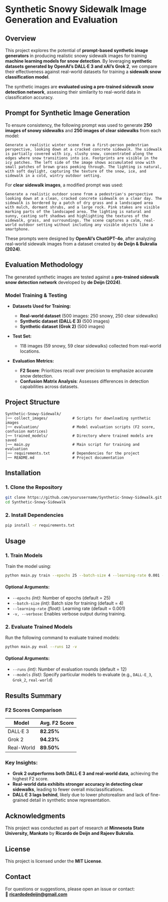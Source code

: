 # **Synthetic Snowy Sidewalk Image Generation and Evaluation**

## **Overview**
This project explores the potential of **prompt-based synthetic image generators** in producing realistic snowy sidewalk images for training **machine learning models for snow detection**. By leveraging **synthetic datasets generated by OpenAI’s DALL·E 3 and xAI’s Grok 2**, we compare their effectiveness against real-world datasets for training a **sidewalk snow classification model**.

The synthetic images are **evaluated using a pre-trained sidewalk snow detection network**, assessing their similarity to real-world data in classification accuracy.

## **Prompt for Synthetic Image Generation**
To ensure consistency, the following prompt was used to generate **250 images of snowy sidewalks** and **250 images of clear sidewalks** from each model:

```
Generate a realistic winter scene from a first-person pedestrian perspective, looking down at a cracked concrete sidewalk. The sidewalk is partially covered with icy, slushy snow, concentrated along the edges where snow transitions into ice. Footprints are visible in the icy patches. The left side of the image shows accumulated snow with small patches of brown grass peeking through. The lighting is natural, with soft daylight, capturing the texture of the snow, ice, and sidewalk in a cold, wintry outdoor setting.
```

For **clear sidewalk images**, a modified prompt was used:

```
Generate a realistic outdoor scene from a pedestrian's perspective looking down at a clean, cracked concrete sidewalk on a clear day. The sidewalk is bordered by a patch of dry grass and a landscaped area with mulch, dormant shrubs, and a large rock. Pink stakes are visible marking parts of the landscaped area. The lighting is natural and sunny, casting soft shadows and highlighting the textures of the sidewalk, grass, and surroundings. The scene captures a calm, real-world outdoor setting without including any visible objects like a smartphone.
```

These prompts were designed by **OpenAI’s ChatGPT-4o**, after analyzing real-world sidewalk images from a dataset created by **de Deijn & Bukralia (2024)**.

## **Evaluation Methodology**
The generated synthetic images are tested against a **pre-trained sidewalk snow detection network** developed by **de Deijn (2024)**.

### **Model Training & Testing**
- **Datasets Used for Training:**
  - **Real-world dataset** (500 images: 250 snowy, 250 clear sidewalks)
  - **Synthetic dataset (DALL·E 3)** (500 images)
  - **Synthetic dataset (Grok 2)** (500 images)

- **Test Set:**
  - 118 images (59 snowy, 59 clear sidewalks) collected from real-world locations.

- **Evaluation Metrics:**
  - **F2 Score**: Prioritizes recall over precision to emphasize accurate snow detection.
  - **Confusion Matrix Analysis**: Assesses differences in detection capabilities across datasets.

## **Project Structure**
```
Synthetic-Snowy-Sidewalk/
│── collect_images/           # Scripts for downloading synthetic images
│── evaluation/               # Model evaluation scripts (F2 score, confusion matrices)
│── trained_models/           # Directory where trained models are saved
│── main.py                   # Main script for training and evaluation
│── requirements.txt          # Dependencies for the project
│── README.md                 # Project documentation
```

## **Installation**
### **1. Clone the Repository**
```bash
git clone https://github.com/yourusername/Synthetic-Snowy-Sidewalk.git
cd Synthetic-Snowy-Sidewalk
```

### **2. Install Dependencies**
```bash
pip install -r requirements.txt
```

## **Usage**

### **1. Train Models**

Train the model using:

```bash
python main.py train --epochs 25 --batch-size 4 --learning-rate 0.001 -v
```

#### **Optional Arguments:**
- `--epochs` *(int)*: Number of epochs (default = 25)
- `--batch-size` *(int)*: Batch size for training (default = 4)
- `--learning-rate` *(float)*: Learning rate (default = 0.001)
- `-v, --verbose`: Enables verbose output during training.

### **2. Evaluate Trained Models**

Run the following command to evaluate trained models:

```bash
python main.py eval --runs 12 -v
```

#### **Optional Arguments:**
- `--runs` *(int)*: Number of evaluation rounds (default = 12)
- `--models` *(list)*: Specify particular models to evaluate (e.g., `DALL-E_3`, `Grok_2`, `real-world`)

## **Results Summary**

### **F2 Scores Comparison**
| Model       | Avg. F2 Score |
|------------|--------------|
| DALL·E 3   | **82.25%**   |
| Grok 2     | **94.23%**   |
| Real-World | **89.50%**   |

### **Key Insights:**
- **Grok 2 outperforms both DALL·E 3 and real-world data**, achieving the highest F2 score.
- **Real-world data exhibits stronger accuracy in detecting clear sidewalks**, leading to fewer overall misclassifications.
- **DALL·E 3 lags behind**, likely due to lower photorealism and lack of fine-grained detail in synthetic snow representation.

## **Acknowledgments**
This project was conducted as part of research at **Minnesota State University, Mankato** by **Ricardo de Deijn and Rajeev Bukralia**.

## **License**
This project is licensed under the **MIT License**.

## **Contact**
For questions or suggestions, please open an issue or contact:  
📩 **[ricardodedeijn@gmail.com](mailto:ricardodedeijn@gmail.com)**
